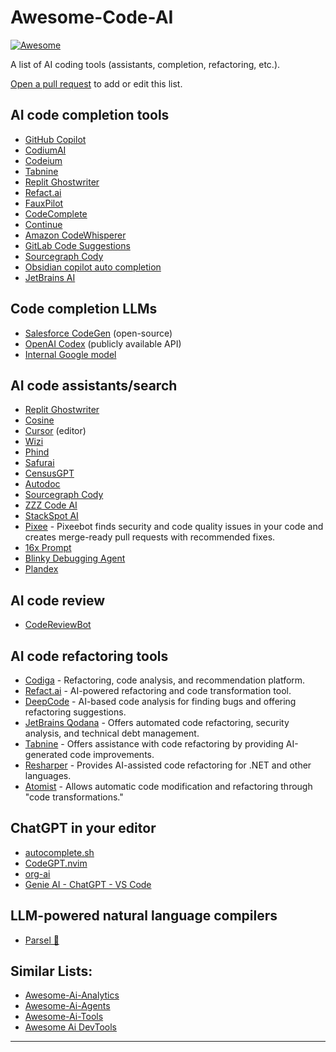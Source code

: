 # Awesome-Code-AI

[![Awesome](https://cdn.jsdelivr.net/gh/sindresorhus/awesome@d7305f38d29fed78fa85652e3a63e154dd8e8829/media/badge.svg)](https://github.com/sindresorhus/awesome)

A list of AI coding tools (assistants, completion, refactoring, etc.).

[Open a pull request](https://github.com/sourcegraph/awesome-code-ai/pulls) to add or edit this list.

## AI code completion tools

- [GitHub Copilot](https://github.com/features/copilot)
- [CodiumAI](https://www.codium.ai/)
- [Codeium](https://www.codeium.com/)
- [Tabnine](https://www.tabnine.com/)
- [Replit Ghostwriter](https://replit.com/site/ghostwriter)
- [Refact.ai](https://refact.ai/)
- [FauxPilot](https://github.com/fauxpilot/fauxpilot)
- [CodeComplete](https://codecomplete.ai)
- [Continue](https://continue.dev/)
- [Amazon CodeWhisperer](https://aws.amazon.com/codewhisperer/)
- [GitLab Code Suggestions](https://docs.gitlab.com/ee/user/project/repository/code_suggestions.html)
- [Sourcegraph Cody](https://about.sourcegraph.com/cody)
- [Obsidian copilot auto completion](https://github.com/j0rd1smit/obsidian-copilot-auto-completion)
- [JetBrains AI](https://www.jetbrains.com/ai/)

## Code completion LLMs

- [Salesforce CodeGen](https://github.com/salesforce/CodeGen) (open-source)
- [OpenAI Codex](https://openai.com/blog/openai-codex/) (publicly available API)
- [Internal Google model](https://ai.googleblog.com/2022/07/ml-enhanced-code-completion-improves.html)

## AI code assistants/search

- [Replit Ghostwriter](https://replit.com/site/ghostwriter)
- [Cosine](https://ai.cosine.sh/)
- [Cursor](https://www.cursor.sh/) (editor)
- [Wizi](https://github.com/wizi-ai/code-search)
- [Phind](https://www.phind.com/)
- [Safurai](https://www.safurai.com/)
- [CensusGPT](https://censusgpt.com/)
- [Autodoc](https://github.com/context-labs/autodoc)
- [Sourcegraph Cody](https://about.sourcegraph.com/cody)
- [ZZZ Code AI](https://zzzcode.ai/)
- [StackSpot AI](https://ai.stackspot.com/)
- [Pixee](https://pixee.ai) - Pixeebot finds security and code quality issues in your code and creates merge-ready pull requests with recommended fixes.
- [16x Prompt](https://prompt.16x.engineer/)
- [Blinky Debugging Agent](https://github.com/seahyinghang8/blinky)
- [Plandex](https://github.com/plandex-ai/plandex)

## AI code review
- [CodeReviewBot](https://codereviewbot.ai)

## AI code refactoring tools

- [Codiga](https://www.codiga.io/) - Refactoring, code analysis, and recommendation platform.
- [Refact.ai](https://refact.ai/) - AI-powered refactoring and code transformation tool.
- [DeepCode](https://www.deepcode.ai/) - AI-based code analysis for finding bugs and offering refactoring suggestions.
- [JetBrains Qodana](https://www.jetbrains.com/qodana/) - Offers automated code refactoring, security analysis, and technical debt management.
- [Tabnine](https://www.tabnine.com/) - Offers assistance with code refactoring by providing AI-generated code improvements.
- [Resharper](https://www.jetbrains.com/resharper/) - Provides AI-assisted code refactoring for .NET and other languages.
- [Atomist](https://atomist.com/) - Allows automatic code modification and refactoring through "code transformations."

## ChatGPT in your editor

- [autocomplete.sh](https://github.com/closedLoop-technologies/autocomplete-sh)
- [CodeGPT.nvim](https://github.com/dpayne/CodeGPT.nvim)
- [org-ai](https://github.com/rksm/org-ai)
- [Genie AI - ChatGPT - VS Code](https://github.com/ai-genie/chatgpt-vscode)

## LLM-powered natural language compilers 

- [Parsel 🐍](https://github.com/ezelikman/parsel)

## Similar Lists:
- [Awesome-Ai-Analytics](https://github.com/Snowboard-Software/awesome-ai-analytics)
- [Awesome-Ai-Agents](https://github.com/e2b-dev/awesome-ai-agents)
- [Awesome-Ai-Tools](https://github.com/ikaijua/Awesome-AITools)
- [Awesome Ai DevTools](https://github.com/jamesmurdza/awesome-ai-devtools)

---
